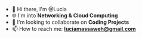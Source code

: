 - 👋 Hi there, I'm @Lucia
- 🌐 I'm into **Networking & Cloud Computing**
- 🤝 I'm looking to collaborate on **Coding Projects**
- 📫 How to reach me: **luciamassaweh@gmail.com**

<!---
LuciaMassawe/LuciaMassawe is a ✨ special ✨ repository because its `README.md` (this file) appears on your GitHub profile.
You can click the Preview link to take a look at your changes.
--->
